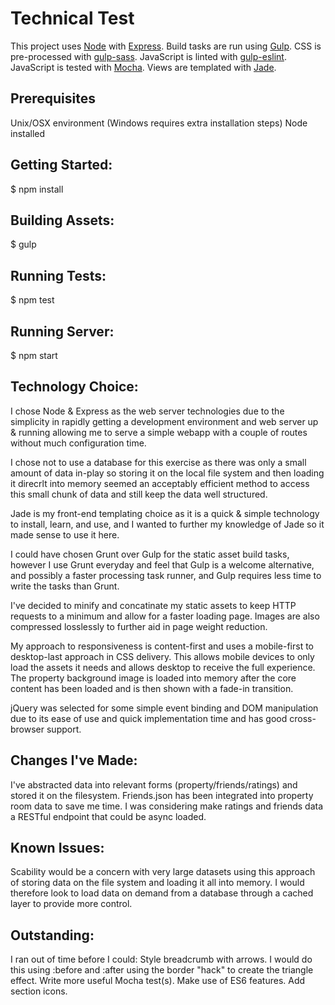 # Technical Test

This project uses [Node](http://nodejs.org/) with [Express](http://expressjs.com/).
Build tasks are run using [Gulp](http://gulpjs.com/).
CSS is pre-processed with [gulp-sass](https://www.npmjs.com/package/gulp-sass/).
JavaScript is linted with [gulp-eslint](https://github.com/adametry/gulp-eslint/).
JavaScript is tested with [Mocha](https://github.com/mochajs/mocha/).
Views are templated with [Jade](http://jade-lang.com/).

## Prerequisites
Unix/OSX environment (Windows requires extra installation steps)
Node installed

## Getting Started:
$ npm install

## Building Assets:
$ gulp

## Running Tests:
$ npm test

## Running Server:
$ npm start

## Technology Choice:
I chose Node & Express as the web server technologies due to the simplicity in rapidly getting a development environment and web server up & running allowing me to serve a simple webapp with a couple of routes without much configuration time.

I chose not to use a database for this exercise as there was only a small amount of data in-play so storing it on the local file system and then loading it direcrlt into memory seemed an acceptably efficient method to access this small chunk of data and still keep the data well structured.

Jade is my front-end templating choice as it is a quick & simple technology to install, learn, and use, and I wanted to further my knowledge of Jade so it made sense to use it here.

I could have chosen Grunt over Gulp for the static asset build tasks, however I use Grunt everyday and feel that Gulp is a welcome alternative, and possibly a faster processing task runner, and Gulp requires less time to write the tasks than Grunt.

I've decided to minify and concatinate my static assets to keep HTTP requests to a minimum and allow for a faster loading page. Images are also compressed losslessly to further aid in page weight reduction.

My approach to responsiveness is content-first and uses a mobile-first to desktop-last approach in CSS delivery. This allows mobile devices to only load the assets it needs and allows desktop to receive the full experience.
The property background image is loaded into memory after the core content has been loaded and is then shown with a fade-in transition.

jQuery was selected for some simple event binding and DOM manipulation due to its ease of use and quick implementation time and has good cross-browser support.

## Changes I've Made:
I've abstracted data into relevant forms (property/friends/ratings) and stored it on the filesystem.
Friends.json has been integrated into property room data to save me time. I was considering make ratings and friends data a RESTful endpoint that could be async loaded.

## Known Issues:
Scability would be a concern with very large datasets using this approach of storing data on the file system and loading it all into memory. I would therefore look to load data on demand from a database through a cached layer to provide more control.

## Outstanding:
I ran out of time before I could:
Style breadcrumb with arrows. I would do this using :before and :after using the border "hack" to create the triangle effect.
Write more useful Mocha test(s).
Make use of ES6 features.
Add section icons.